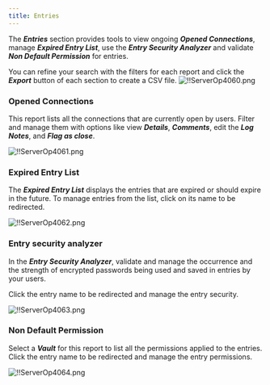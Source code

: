 ```yaml
---
title: Entries
---
```

The ***Entries*** section provides tools to view ongoing ***Opened Connections***, manage ***Expired Entry List***, use the ***Entry Security Analyzer*** and validate ***Non Default Permission*** for entries.  

You can refine your search with the filters for each report and click the ***Export*** button of each section to create a CSV file. 
![!!ServerOp4060.png](https://webdevolutions.azureedge.net/docs/en/server/ServerOp4060.png)  

### Opened Connections 
This report lists all the connections that are currently open by users. Filter and manage them with options like view ***Details***, ***Comments***, edit the ***Log Notes***, and ***Flag as close***.  

![!!ServerOp4061.png](https://webdevolutions.azureedge.net/docs/en/server/ServerOp4061.png) 
### Expired Entry List 
The ***Expired Entry List*** displays the entries that are expired or should expire in the future. To manage entries from the list, click on its name to be redirected.  

![!!ServerOp4062.png](https://webdevolutions.azureedge.net/docs/en/server/ServerOp4062.png) 
### Entry security analyzer 
In the ***Entry Security Analyzer***, validate and manage the occurrence and the strength of encrypted passwords being used and saved in entries by your users.  

Click the entry name to be redirected and manage the entry security.  

![!!ServerOp4063.png](https://webdevolutions.azureedge.net/docs/en/server/ServerOp4063.png) 
### Non Default Permission 
Select a ***Vault*** for this report to list all the permissions applied to the entries. Click the entry name to be redirected and manage the entry permissions.  

![!!ServerOp4064.png](https://webdevolutions.azureedge.net/docs/en/server/ServerOp4064.png) 


